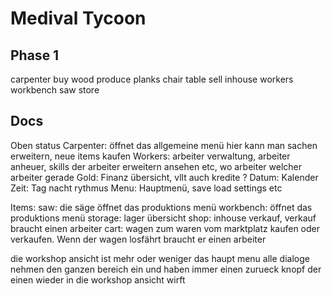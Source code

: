 # Medival Tycoon

## Phase 1

carpenter
buy wood
produce planks chair table
sell inhouse
workers
workbench 
saw
store


## Docs
Oben status
Carpenter: öffnet das allgemeine menü hier kann man sachen erweitern, neue items kaufen
Workers: arbeiter verwaltung, arbeiter anheuer, skills der arbeiter erweitern ansehen etc, wo arbeiter welcher arbeiter gerade
Gold: Finanz übersicht, vllt auch kredite ?
Datum: Kalender
Zeit: Tag nacht rythmus
Menu: Hauptmenü, save load settings etc

Items:
saw: die säge öffnet das produktions menü
workbench: öffnet das produktions menü
storage: lager übersicht
shop: inhouse verkauf, verkauf braucht einen arbeiter
cart: wagen zum waren vom marktplatz kaufen oder verkaufen. Wenn der wagen losfährt braucht er einen arbeiter

die workshop ansicht ist mehr oder weniger das haupt menu
alle dialoge nehmen den ganzen bereich ein und haben immer einen zurueck knopf der einen wieder in die workshop ansicht wirft